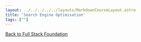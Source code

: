 ```yaml
---
layout: ../../../../../layouts/MarkdownCourseLayout.astro
title: 'Search Engine Optimisation'
tags: [""]
---
```


[Back to Full Stack Foundation](/posts/workshop-resume/epic-web-dev/fullstack-foundations)